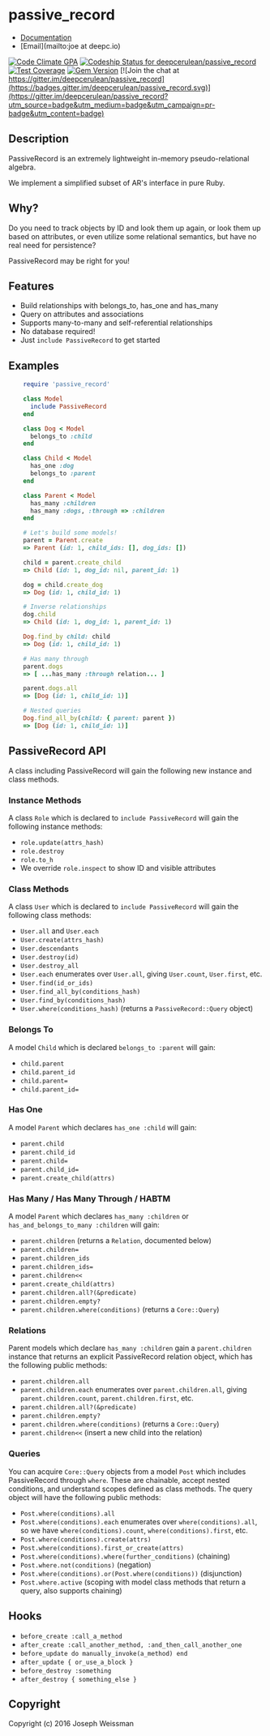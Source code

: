 # passive_record


* [Documentation](https://rubygems.org/gems/passive_record)
* [Email](mailto:joe at deepc.io)

[![Code Climate GPA](https://codeclimate.com/github/deepcerulean/passive_record/badges/gpa.svg)](https://codeclimate.com/github/deepcerulean/passive_record)
[![Codeship Status for deepcerulean/passive_record](https://www.codeship.io/projects/66bb2d90-ba61-0133-af95-025ac38368ea/status)](https://codeship.com/projects/135673)
[![Test Coverage](https://codeclimate.com/github/deepcerulean/passive_record/badges/coverage.svg)](https://codeclimate.com/github/deepcerulean/passive_record/coverage)
[![Gem Version](https://badge.fury.io/rb/passive_record.svg)](https://badge.fury.io/rb/passive_record)
[![Join the chat at https://gitter.im/deepcerulean/passive_record](https://badges.gitter.im/deepcerulean/passive_record.svg)](https://gitter.im/deepcerulean/passive_record?utm_source=badge&utm_medium=badge&utm_campaign=pr-badge&utm_content=badge)

## Description

PassiveRecord is an extremely lightweight in-memory pseudo-relational algebra.

We implement a simplified subset of AR's interface in pure Ruby.

## Why?

Do you need to track objects by ID and look them up again,
or look them up based on attributes,
or even utilize some relational semantics,
but have no real need for persistence?

PassiveRecord may be right for you!


## Features

  - Build relationships with belongs_to, has_one and has_many
  - Query on attributes and associations
  - Supports many-to-many and self-referential relationships
  - No database required!
  - Just `include PassiveRecord` to get started

## Examples

````ruby
    require 'passive_record'

    class Model
      include PassiveRecord
    end

    class Dog < Model
      belongs_to :child
    end

    class Child < Model
      has_one :dog
      belongs_to :parent
    end

    class Parent < Model
      has_many :children
      has_many :dogs, :through => :children
    end

    # Let's build some models!
    parent = Parent.create
    => Parent (id: 1, child_ids: [], dog_ids: [])

    child = parent.create_child
    => Child (id: 1, dog_id: nil, parent_id: 1)

    dog = child.create_dog
    => Dog (id: 1, child_id: 1)

    # Inverse relationships
    dog.child
    => Child (id: 1, dog_id: 1, parent_id: 1)

    Dog.find_by child: child
    => Dog (id: 1, child_id: 1)

    # Has many through
    parent.dogs
    => [ ...has_many :through relation... ]

    parent.dogs.all
    => [Dog (id: 1, child_id: 1)]

    # Nested queries
    Dog.find_all_by(child: { parent: parent })
    => [Dog (id: 1, child_id: 1)]
````

## PassiveRecord API


  A class including PassiveRecord will gain the following new instance and class methods.

### Instance Methods


  A class `Role` which is declared to `include PassiveRecord` will gain the following instance methods:
  - `role.update(attrs_hash)`
  - `role.destroy`
  - `role.to_h`
  - We override `role.inspect` to show ID and visible attributes

### Class Methods


  A class `User` which is declared to `include PassiveRecord` will gain the following class methods:

  - `User.all` and `User.each`
  - `User.create(attrs_hash)`
  - `User.descendants`
  - `User.destroy(id)`
  - `User.destroy_all`
  - `User.each` enumerates over `User.all`, giving `User.count`, `User.first`, etc.
  - `User.find(id_or_ids)`
  - `User.find_all_by(conditions_hash)`
  - `User.find_by(conditions_hash)`
  - `User.where(conditions_hash)` (returns a `PassiveRecord::Query` object)

### Belongs To

  A model `Child` which is declared `belongs_to :parent` will gain:

  - `child.parent`
  - `child.parent_id`
  - `child.parent=`
  - `child.parent_id=`

### Has One

  A model `Parent` which declares `has_one :child` will gain:

  - `parent.child`
  - `parent.child_id`
  - `parent.child=`
  - `parent.child_id=`
  - `parent.create_child(attrs)`

### Has Many / Has Many Through / HABTM

  A model `Parent` which declares `has_many :children` or `has_and_belongs_to_many :children` will gain:

  - `parent.children` (returns a `Relation`, documented below)
  - `parent.children=`
  - `parent.children_ids`
  - `parent.children_ids=`
  - `parent.children<<`
  - `parent.create_child(attrs)`
  - `parent.children.all?(&predicate)`
  - `parent.children.empty?`
  - `parent.children.where(conditions)` (returns a `Core::Query`)

### Relations

  Parent models which declare `has_many :children` gain a `parent.children` instance that returns an explicit PassiveRecord relation object, which has the following public methods:

  - `parent.children.all`
  - `parent.children.each` enumerates over `parent.children.all`, giving `parent.children.count`, `parent.children.first`, etc.
  - `parent.children.all?(&predicate)`
  - `parent.children.empty?`
  - `parent.children.where(conditions)` (returns a `Core::Query`)
  - `parent.children<<` (insert a new child into the relation)

### Queries

  You can acquire `Core::Query` objects from a model `Post` which includes PassiveRecord through `where`. These are chainable, accept nested conditions, and understand scopes defined as class methods. The query object will have the following public methods:

  - `Post.where(conditions).all`
  - `Post.where(conditions).each` enumerates over `where(conditions).all`, so we have `where(conditions).count`, `where(conditions).first`, etc.
  - `Post.where(conditions).create(attrs)`
  - `Post.where(conditions).first_or_create(attrs)`
  - `Post.where(conditions).where(further_conditions)` (chaining)
  - `Post.where.not(conditions)` (negation)
  - `Post.where(conditions).or(Post.where(conditions))` (disjunction)
  - `Post.where.active` (scoping with model class methods that return a query, also supports chaining)
 

## Hooks

  - `before_create :call_a_method`
  - `after_create :call_another_method, :and_then_call_another_one`
  - `before_update do manually_invoke(a_method) end`
  - `after_update { or_use_a_block }`
  - `before_destroy :something`
  - `after_destroy { something_else }`

## Copyright

Copyright (c) 2016 Joseph Weissman
